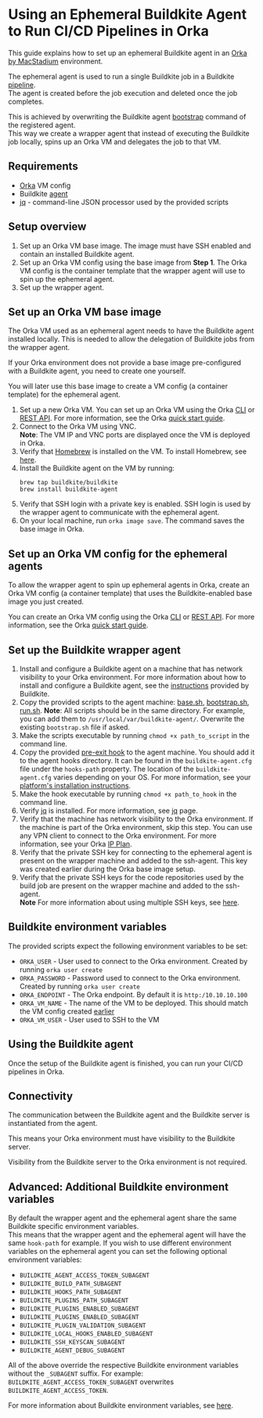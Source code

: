 # Using an Еphemeral Buildkite Аgent to Run CI/CD Pipelines in Orka

This guide explains how to set up an ephemeral Buildkite agent in an [Orka by MacStadium][orka] environment. 

The ephemeral agent is used to run a single Buildkite job in a Buildkite [pipeline][pipeline].  
The agent is created before the job execution and deleted once the job completes.

This is achieved by overwriting the Buildkite agent [bootstrap][bootstrap] command of the registered agent.  
This way we create a wrapper agent that instead of executing the Buildkite job locally, spins up an Orka VM and delegates the job to that VM.

## Requirements

- [Orka][orka] VM config
- Buildkite [agent][agent]
- [jq][jq] - command-line JSON processor used by the provided scripts

## Setup overview

1. Set up an Orka VM base image. The image must have SSH enabled and contain an installed Buildkite agent.
2. Set up an Orka VM config using the base image from **Step 1**. The Orka VM config is the container template that the wrapper agent will use to spin up the ephemeral agent.
3. Set up the wrapper agent.

## Set up an Orka VM base image

The Orka VM used as an ephemeral agent needs to have the Buildkite agent installed locally. This is needed to allow the delegation of Buildkite jobs from the wrapper agent.

If your Orka environment does not provide a base image pre-configured with a Buildkite agent, you need to create one yourself.

You will later use this base image to create a VM config (a container template) for the ephemeral agent.

1. Set up a new Orka VM. You can set up an Orka VM using the Orka [CLI][cli] or [REST API][api]. For more information, see the Orka [quick start guide][quick-start].  
2. Connect to the Orka VM using VNC.  
**Note**: The VM IP and VNC ports are displayed once the VM is deployed in Orka.  
3. Verify that [Homebrew][homebrew] is installed on the VM. To install Homebrew, see [here][homebrew].
4. Install the Buildkite agent on the VM by running:  
    ```
    brew tap buildkite/buildkite
    brew install buildkite-agent
    ```
5. Verify that SSH login with a private key is enabled. SSH login is used by the wrapper agent to communicate with the ephemeral agent.
6. On your local machine, run `orka image save`. The command saves the base image in Orka.

## Set up an Orka VM config for the ephemeral agents

To allow the wrapper agent to spin up ephemeral agents in Orka, create an Orka VM config (a container template) that uses the Buildkite-enabled base image you just created.  

You can create an Orka VM config using the Orka [CLI][cli] or [REST API][api]. For more information, see the Orka [quick start guide][quick-start].

## Set up the Buildkite wrapper agent

1. Install and configure a Buildkite agent on a machine that has network visibility to your Orka environment. For more information about how to install and configure a Buildkite agent, see the [instructions][agent-instructions] provided by Buildkite.
2. Copy the provided scripts to the agent machine: [base.sh](scripts/base.sh), [bootstrap.sh](scripts/bootstrap.sh), [run.sh](scripts/run.sh). 
**Note**: All scripts should be in the same directory. For example, you can add them to `/usr/local/var/buildkite-agent/`. Overwrite the existing `bootstrap.sh` file if asked.
3. Make the scripts executable by running `chmod +x path_to_script` in the command line.
4. Copy the provided [pre-exit hook](scripts/pre-exit) to the agent machine. You should add it to the agent hooks directory. It can be found in the `buildkite-agent.cfg` file under the `hooks-path` property. The location of the `buildkite-agent.cfg` varies depending on your OS. For more information, see your [platform's installation instructions][agent-instructions].
5. Make the hook executable by running `chmod +x path_to_hook` in the command line.
6. Verify [jq][jq] is installed. For more information, see [jq][jq] page.
7. Verify that the machine has network visibility to the Orka environment. If the machine is part of the Orka environment, skip this step. You can use any VPN client to connect to the Orka environment. For more information, see your Orka [IP Plan][ip-plan].
8. Verify that the private SSH key for connecting to the ephemeral agent is present on the wrapper machine and added to the ssh-agent. This key was created earlier during the Orka base image setup.
9. Verify that the private SSH keys for the code repositories used by the build job are present on the wrapper machine and added to the ssh-agent.  
**Note** For more information about using multiple SSH keys, see [here][multiple-ssh-keys].

## Buildkite environment variables

The provided scripts expect the following environment variables to be set:

* `ORKA_USER` - User used to connect to the Orka environment. Created by running `orka user create`
* `ORKA_PASSWORD` - Password used to connect to the Orka environment. Created by running `orka user create`
* `ORKA_ENDPOINT` - The Orka endpoint. By default it is `http:/10.10.10.100`
* `ORKA_VM_NAME` - The name of the VM to be deployed. This should match the VM config created [earlier](#set-up-an-orka-vm-config-for-the-ephemeral-agents)
* `ORKA_VM_USER` - User used to SSH to the VM

## Using the Buildkite agent

Once the setup of the Buildkite agent is finished, you can run your CI/CD pipelines in Orka.

## Connectivity

The communication between the Buildkite agent and the Buildkite server is instantiated from the agent.

This means your Orka environment must have visibility to the Buildkite server.

Visibility from the Buildkite server to the Orka environment is not required. 

## Advanced: Additional Buildkite environment variables

By default the wrapper agent and the ephemeral agent share the same Buildkite specific environment variables.  
This means that the wrapper agent and the ephemeral agent will have the same `hook-path` for example.
If you wish to use different environment variables on the ephemeral agent you can set the following optional environment variables:

* `BUILDKITE_AGENT_ACCESS_TOKEN_SUBAGENT`
* `BUILDKITE_BUILD_PATH_SUBAGENT`
* `BUILDKITE_HOOKS_PATH_SUBAGENT`
* `BUILDKITE_PLUGINS_PATH_SUBAGENT`
* `BUILDKITE_PLUGINS_ENABLED_SUBAGENT`
* `BUILDKITE_PLUGINS_ENABLED_SUBAGENT`
* `BUILDKITE_PLUGIN_VALIDATION_SUBAGENT`
* `BUILDKITE_LOCAL_HOOKS_ENABLED_SUBAGENT`
* `BUILDKITE_SSH_KEYSCAN_SUBAGENT`
* `BUILDKITE_AGENT_DEBUG_SUBAGENT`

All of the above override the respective Buildkite environment variables without the `_SUBAGENT` suffix.
For example: `BUILDKITE_AGENT_ACCESS_TOKEN_SUBAGENT` overwrites `BUILDKITE_AGENT_ACCESS_TOKEN`.

For more information about Buildkite environment variables, see [here][env-variables].

[orka]: https://orkadocs.macstadium.com/docs/getting-started
[agent]: https://buildkite.com/docs/agent/v3
[cli]: https://orkadocs.macstadium.com/docs/example-cli-workflows
[api]: https://documenter.getpostman.com/view/6574930/S1ETRGzt?version=latest
[quick-start]: https://orkadocs.macstadium.com/docs/quick-start
[agent-instructions]: https://buildkite.com/docs/agent/v3/installation
[pipeline]: https://buildkite.com/docs/pipelines
[jq]: https://stedolan.github.io/jq/
[env-variables]: https://buildkite.com/docs/pipelines/environment-variables
[ip-plan]: https://orkadocs.macstadium.com/docs/orka-glossary#section-ip-plan
[bootstrap]: https://buildkite.com/docs/agent/v3/cli-bootstrap
[homebrew]: https://brew.sh/
[multiple-ssh-keys]: https://buildkite.com/docs/agent/v3/ssh-keys#using-multiple-keys-with-ssh-agent